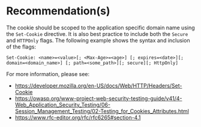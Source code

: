 # Recommendation(s)

The cookie should be scoped to the application specific domain name using the `Set-Cookie` directive. It is also best practice to include both the `Secure` and  `HTTPOnly` flags. The following example shows the syntax and inclusion of the flags:

`Set-Cookie: <name>=<value>[; <Max-Age>=<age>] [; expires=<date>][; domain=<domain_name>] [; path=<some_path>][; secure][; HttpOnly]`

For more information, please see:

- <https://developer.mozilla.org/en-US/docs/Web/HTTP/Headers/Set-Cookie>
- <https://owasp.org/www-project-web-security-testing-guide/v41/4-Web_Application_Security_Testing/06-Session_Management_Testing/02-Testing_for_Cookies_Attributes.html>
- <https://www.rfc-editor.org/rfc/rfc6265#section-4.1>
